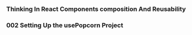 ### Thinking In React Components composition And Reusability
### 002 Setting Up the usePopcorn Project
